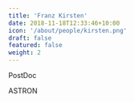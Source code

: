 ```yaml
---
title: 'Franz Kirsten'
date: 2018-11-18T12:33:46+10:00
icon: '/about/people/kirsten.png'
draft: false
featured: false
weight: 2
---
```


PostDoc

ASTRON 
